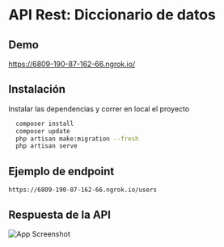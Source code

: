 
# API Rest: Diccionario de datos




## Demo

https://6809-190-87-162-66.ngrok.io/


## Instalación

Instalar las dependencias y correr en local el proyecto

```bash
  composer install
  composer update
  php artisan make:migration --fresh
  php artisan serve
```
    
## Ejemplo de endpoint

```
https://6809-190-87-162-66.ngrok.io/users
```


## Respuesta de la API

![App Screenshot](https://i.postimg.cc/ncmJV8D6/Screenshot-from-2022-11-26-07-28-41.png)

